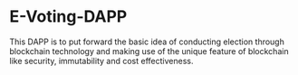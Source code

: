 # E-Voting-DAPP
This DAPP is to put forward the basic idea of conducting election through blockchain technology and making use of the unique feature of blockchain like security, immutability and cost effectiveness.
